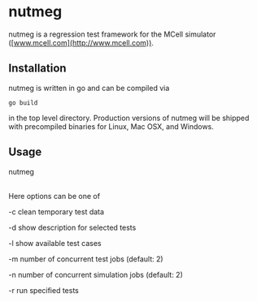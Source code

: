 nutmeg
======

nutmeg is a regression test framework for the MCell simulator ([www.mcell.com](http://www.mcell.com)).

Installation
------------

nutmeg is written in go and can be compiled via

<pre><code>go build</code></pre>

in the top level directory. Production versions of nutmeg will be shipped with
precompiled binaries for Linux, Mac OSX, and Windows.

Usage
-----

nutmeg <option>

Here options can be one of

  -c
    clean temporary test data

  -d <test selection>
    show description for selected tests

  -l
    show available test cases

  -m
    number of concurrent test jobs (default: 2)

  -n
    number of concurrent simulation jobs (default: 2)

  -r <test selection>
    run specified tests
    
